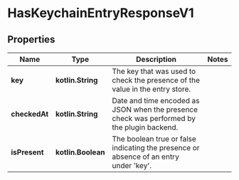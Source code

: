 
# HasKeychainEntryResponseV1

## Properties
Name | Type | Description | Notes
------------ | ------------- | ------------- | -------------
**key** | **kotlin.String** | The key that was used to check the presence of the value in the entry store. | 
**checkedAt** | **kotlin.String** | Date and time encoded as JSON when the presence check was performed by the plugin backend. | 
**isPresent** | **kotlin.Boolean** | The boolean true or false indicating the presence or absence of an entry under &#39;key&#39;. | 



